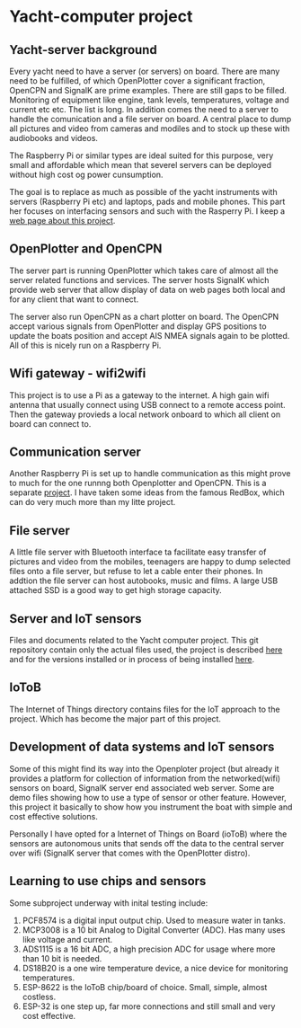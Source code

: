 # Yacht-computer project
## Yacht-server background

Every yacht need to have a server (or servers) on board. There are
many need to be fulfilled, of which OpenPlotter cover a significant
fraction, OpenCPN and SignalK are prime examples. There are still gaps
to be filled. Monitoring of equipment like engine, tank levels,
temperatures, voltage and current etc etc. The list is long. In
addition comes the need to a server to handle the comunication and a
file server on board. A central place to dump all pictures and video
from cameras and modiles and to stock up these with audiobooks and
videos.

The Raspberry Pi or similar types are ideal suited for this purpose,
very small and affordable which mean that severel servers can be
deployed without high cost og power cunsumption.

The goal is to replace as much as possible of the yacht instruments
with servers (Raspberry Pi etc) and laptops, pads and mobile
phones. This part her focuses on interfacing sensors and such with the
Rasperry Pi.  I keep a [web page about this
project](https://sites.google.com/site/olewsaa/yacht-server).

## OpenPlotter and OpenCPN

The server part is running OpenPlotter which takes care of almost all the server related functions and services. The server hosts SignalK which provide web server that allow display of data on web pages both local and for any client that want to connect. 

The server also run OpenCPN as a chart plotter on board. The OpenCPN accept various signals from OpenPlotter and display GPS positions to update the boats position and accept AIS NMEA signals again to be plotted.  All of this is nicely run on a Raspberry Pi.


## Wifi gateway - wifi2wifi

This project is to use a Pi as a gateway to the internet. A high gain wifi antenna that usually connect using USB connect to a remote access point. Then the gateway provieds a local network onboard to which all client on board can connect to. 

## Communication server  

Another Raspberry Pi is set up to handle communication as this might prove to much for the one runnng both Openplotter and OpenCPN. This is a separate [project](https://sites.google.com/site/olewsaa/yacht-server/raspberry-pi-as-a-router-gateway). I have taken some ideas from the famous RedBox, which can do very much more than my litte project. 

## File server

A little file server with Bluetooth interface ta facilitate easy transfer of pictures and video from the mobiles, teenagers are happy to dump selected files onto a file server, but refuse to let a cable enter their phones. In addtion the file server can host autobooks, music and films. A large USB attached SSD is a good way to get high storage capacity.   

## Server and IoT sensors

Files and documents related to the Yacht computer project. This git
repository contain only the actual files used, the project is
described
[here](https://sites.google.com/site/olewsaa/yacht-server-with-raspberry)
and for the versions installed or in process of being installed
[here](https://sites.google.com/site/olewsaa/yacht-server).

## IoToB
The Internet of Things directory contains files for the IoT approach to the project. 
Which has become the major part of this project. 

## Development of data systems and IoT sensors 

Some of this might find its way into the Openploter project (but
already it provides a platform for collection of information from the
networked(wifi) sensors on board, SignalK server end associated web
server.  Some are demo files showing how to use a type of sensor or
other feature. However, this project it basically to show how you
instrument the boat with simple and cost effective solutions.

Personally I have opted for a Internet of Things on Board (ioToB)
where the sensors are autonomous units that sends off the data to the
central server over wifi (SignalK server that comes with the
OpenPlotter distro).

## Learning to use chips and sensors

Some subproject underway with inital testing include:

1. PCF8574 is a digital input output chip. Used to measure water in tanks.
2. MCP3008 is a 10 bit Analog to Digital Converter (ADC). Has many uses like voltage and current.
3. ADS1115 is a 16 bit ADC, a high precision ADC for usage where more than 10 bit is needed. 
4. DS18B20 is a one wire temperature device, a nice device for monitoring temperatures.
5. ESP-8622 is the IoToB chip/board of choice. Small, simple, almost costless.
6. ESP-32 is one step up, far more connections and still small and very cost effective.

